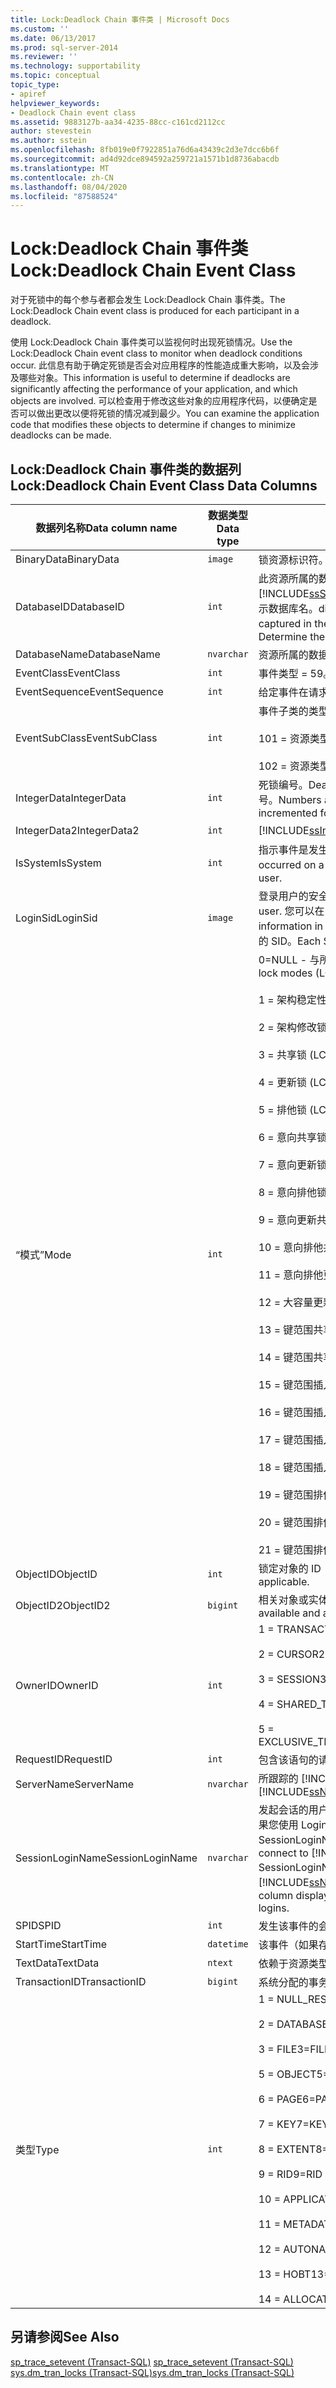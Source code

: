 ```yaml
---
title: Lock:Deadlock Chain 事件类 | Microsoft Docs
ms.custom: ''
ms.date: 06/13/2017
ms.prod: sql-server-2014
ms.reviewer: ''
ms.technology: supportability
ms.topic: conceptual
topic_type:
- apiref
helpviewer_keywords:
- Deadlock Chain event class
ms.assetid: 9883127b-aa34-4235-88cc-c161cd2112cc
author: stevestein
ms.author: sstein
ms.openlocfilehash: 8fb019e0f7922851a76d6a43439c2d3e7dcc6b6f
ms.sourcegitcommit: ad4d92dce894592a259721a1571b1d8736abacdb
ms.translationtype: MT
ms.contentlocale: zh-CN
ms.lasthandoff: 08/04/2020
ms.locfileid: "87588524"
---
```

# <a name="lockdeadlock-chain-event-class"></a><span data-ttu-id="8ca3c-102">Lock:Deadlock Chain 事件类</span><span class="sxs-lookup"><span data-stu-id="8ca3c-102">Lock:Deadlock Chain Event Class</span></span>
  <span data-ttu-id="8ca3c-103">对于死锁中的每个参与者都会发生 Lock:Deadlock Chain 事件类。</span><span class="sxs-lookup"><span data-stu-id="8ca3c-103">The Lock:Deadlock Chain event class is produced for each participant in a deadlock.</span></span>  
  
 <span data-ttu-id="8ca3c-104">使用 Lock:Deadlock Chain 事件类可以监视何时出现死锁情况。</span><span class="sxs-lookup"><span data-stu-id="8ca3c-104">Use the Lock:Deadlock Chain event class to monitor when deadlock conditions occur.</span></span> <span data-ttu-id="8ca3c-105">此信息有助于确定死锁是否会对应用程序的性能造成重大影响，以及会涉及哪些对象。</span><span class="sxs-lookup"><span data-stu-id="8ca3c-105">This information is useful to determine if deadlocks are significantly affecting the performance of your application, and which objects are involved.</span></span> <span data-ttu-id="8ca3c-106">可以检查用于修改这些对象的应用程序代码，以便确定是否可以做出更改以便将死锁的情况减到最少。</span><span class="sxs-lookup"><span data-stu-id="8ca3c-106">You can examine the application code that modifies these objects to determine if changes to minimize deadlocks can be made.</span></span>  
  
## <a name="lockdeadlock-chain-event-class-data-columns"></a><span data-ttu-id="8ca3c-107">Lock:Deadlock Chain 事件类的数据列</span><span class="sxs-lookup"><span data-stu-id="8ca3c-107">Lock:Deadlock Chain Event Class Data Columns</span></span>  
  
|<span data-ttu-id="8ca3c-108">数据列名称</span><span class="sxs-lookup"><span data-stu-id="8ca3c-108">Data column name</span></span>|<span data-ttu-id="8ca3c-109">数据类型</span><span class="sxs-lookup"><span data-stu-id="8ca3c-109">Data type</span></span>|<span data-ttu-id="8ca3c-110">说明</span><span class="sxs-lookup"><span data-stu-id="8ca3c-110">Description</span></span>|<span data-ttu-id="8ca3c-111">列 ID</span><span class="sxs-lookup"><span data-stu-id="8ca3c-111">Column ID</span></span>|<span data-ttu-id="8ca3c-112">可筛选</span><span class="sxs-lookup"><span data-stu-id="8ca3c-112">Filterable</span></span>|  
|----------------------|---------------|-----------------|---------------|----------------|  
|<span data-ttu-id="8ca3c-113">BinaryData</span><span class="sxs-lookup"><span data-stu-id="8ca3c-113">BinaryData</span></span>|`image`|<span data-ttu-id="8ca3c-114">锁资源标识符。</span><span class="sxs-lookup"><span data-stu-id="8ca3c-114">Lock resource identifier.</span></span>|<span data-ttu-id="8ca3c-115">2</span><span class="sxs-lookup"><span data-stu-id="8ca3c-115">2</span></span>|<span data-ttu-id="8ca3c-116">是</span><span class="sxs-lookup"><span data-stu-id="8ca3c-116">Yes</span></span>|  
|<span data-ttu-id="8ca3c-117">DatabaseID</span><span class="sxs-lookup"><span data-stu-id="8ca3c-117">DatabaseID</span></span>|`int`|<span data-ttu-id="8ca3c-118">此资源所属的数据库的 ID。</span><span class="sxs-lookup"><span data-stu-id="8ca3c-118">ID of the database to which this resource belongs.</span></span> [!INCLUDE[ssSqlProfiler](../../includes/sssqlprofiler-md.md)] <span data-ttu-id="8ca3c-119">如果在跟踪中捕获 ServerName 数据列而且服务器可用，则将显示数据库名。</span><span class="sxs-lookup"><span data-stu-id="8ca3c-119">displays the name of the database if the ServerName data column is captured in the trace and the server is available.</span></span> <span data-ttu-id="8ca3c-120">可使用 DB_ID 函数来确定数据库的值。</span><span class="sxs-lookup"><span data-stu-id="8ca3c-120">Determine the value for a database by using the DB_ID function.</span></span>|<span data-ttu-id="8ca3c-121">3</span><span class="sxs-lookup"><span data-stu-id="8ca3c-121">3</span></span>|<span data-ttu-id="8ca3c-122">是</span><span class="sxs-lookup"><span data-stu-id="8ca3c-122">Yes</span></span>|  
|<span data-ttu-id="8ca3c-123">DatabaseName</span><span class="sxs-lookup"><span data-stu-id="8ca3c-123">DatabaseName</span></span>|`nvarchar`|<span data-ttu-id="8ca3c-124">资源所属的数据库的名称。</span><span class="sxs-lookup"><span data-stu-id="8ca3c-124">Name of the database to which the resource belongs.</span></span>|<span data-ttu-id="8ca3c-125">35</span><span class="sxs-lookup"><span data-stu-id="8ca3c-125">35</span></span>|<span data-ttu-id="8ca3c-126">是</span><span class="sxs-lookup"><span data-stu-id="8ca3c-126">Yes</span></span>|  
|<span data-ttu-id="8ca3c-127">EventClass</span><span class="sxs-lookup"><span data-stu-id="8ca3c-127">EventClass</span></span>|`int`|<span data-ttu-id="8ca3c-128">事件类型 = 59。</span><span class="sxs-lookup"><span data-stu-id="8ca3c-128">Type of event = 59.</span></span>|<span data-ttu-id="8ca3c-129">27</span><span class="sxs-lookup"><span data-stu-id="8ca3c-129">27</span></span>|<span data-ttu-id="8ca3c-130">否</span><span class="sxs-lookup"><span data-stu-id="8ca3c-130">No</span></span>|  
|<span data-ttu-id="8ca3c-131">EventSequence</span><span class="sxs-lookup"><span data-stu-id="8ca3c-131">EventSequence</span></span>|`int`|<span data-ttu-id="8ca3c-132">给定事件在请求中的顺序。</span><span class="sxs-lookup"><span data-stu-id="8ca3c-132">Sequence of a given event within the request.</span></span>|<span data-ttu-id="8ca3c-133">51</span><span class="sxs-lookup"><span data-stu-id="8ca3c-133">51</span></span>|<span data-ttu-id="8ca3c-134">否</span><span class="sxs-lookup"><span data-stu-id="8ca3c-134">No</span></span>|  
|<span data-ttu-id="8ca3c-135">EventSubClass</span><span class="sxs-lookup"><span data-stu-id="8ca3c-135">EventSubClass</span></span>|`int`|<span data-ttu-id="8ca3c-136">事件子类的类型。</span><span class="sxs-lookup"><span data-stu-id="8ca3c-136">Type of event subclass.</span></span><br /><br /> <span data-ttu-id="8ca3c-137">101 = 资源类型锁</span><span class="sxs-lookup"><span data-stu-id="8ca3c-137">101=Resource type Lock</span></span><br /><br /> <span data-ttu-id="8ca3c-138">102 = 资源类型交换</span><span class="sxs-lookup"><span data-stu-id="8ca3c-138">102=Resource type Exchange</span></span>|<span data-ttu-id="8ca3c-139">21</span><span class="sxs-lookup"><span data-stu-id="8ca3c-139">21</span></span>|<span data-ttu-id="8ca3c-140">是</span><span class="sxs-lookup"><span data-stu-id="8ca3c-140">Yes</span></span>|  
|<span data-ttu-id="8ca3c-141">IntegerData</span><span class="sxs-lookup"><span data-stu-id="8ca3c-141">IntegerData</span></span>|`int`|<span data-ttu-id="8ca3c-142">死锁编号。</span><span class="sxs-lookup"><span data-stu-id="8ca3c-142">Deadlock number.</span></span> <span data-ttu-id="8ca3c-143">从服务器启动时起，从 0 开始按递增顺序为每个死锁指派编号。</span><span class="sxs-lookup"><span data-stu-id="8ca3c-143">Numbers are assigned beginning with 0 when the server is started, and incremented for each deadlock.</span></span>|<span data-ttu-id="8ca3c-144">25</span><span class="sxs-lookup"><span data-stu-id="8ca3c-144">25</span></span>|<span data-ttu-id="8ca3c-145">是</span><span class="sxs-lookup"><span data-stu-id="8ca3c-145">Yes</span></span>|  
|<span data-ttu-id="8ca3c-146">IntegerData2</span><span class="sxs-lookup"><span data-stu-id="8ca3c-146">IntegerData2</span></span>|`int`|[!INCLUDE[ssInternalOnly](../../includes/ssinternalonly-md.md)]|<span data-ttu-id="8ca3c-147">55</span><span class="sxs-lookup"><span data-stu-id="8ca3c-147">55</span></span>|<span data-ttu-id="8ca3c-148">是</span><span class="sxs-lookup"><span data-stu-id="8ca3c-148">Yes</span></span>|  
|<span data-ttu-id="8ca3c-149">IsSystem</span><span class="sxs-lookup"><span data-stu-id="8ca3c-149">IsSystem</span></span>|`int`|<span data-ttu-id="8ca3c-150">指示事件是发生在系统进程中还是发生在用户进程中。</span><span class="sxs-lookup"><span data-stu-id="8ca3c-150">Indicates whether the event occurred on a system process or a user process.</span></span> <span data-ttu-id="8ca3c-151">1 = 系统，0 = 用户。</span><span class="sxs-lookup"><span data-stu-id="8ca3c-151">1 = system, 0 = user.</span></span>|<span data-ttu-id="8ca3c-152">60</span><span class="sxs-lookup"><span data-stu-id="8ca3c-152">60</span></span>|<span data-ttu-id="8ca3c-153">是</span><span class="sxs-lookup"><span data-stu-id="8ca3c-153">Yes</span></span>|  
|<span data-ttu-id="8ca3c-154">LoginSid</span><span class="sxs-lookup"><span data-stu-id="8ca3c-154">LoginSid</span></span>|`image`|<span data-ttu-id="8ca3c-155">登录用户的安全标识号 (SID)。</span><span class="sxs-lookup"><span data-stu-id="8ca3c-155">Security identification number (SID) of the logged-in user.</span></span> <span data-ttu-id="8ca3c-156">您可以在 sys.server_principals 目录视图中找到此信息。</span><span class="sxs-lookup"><span data-stu-id="8ca3c-156">You can find this information in the sys.server_principals catalog view.</span></span> <span data-ttu-id="8ca3c-157">服务器中的每个登录名都具有唯一的 SID。</span><span class="sxs-lookup"><span data-stu-id="8ca3c-157">Each SID is unique for each login in the server.</span></span>|<span data-ttu-id="8ca3c-158">41</span><span class="sxs-lookup"><span data-stu-id="8ca3c-158">41</span></span>|<span data-ttu-id="8ca3c-159">是</span><span class="sxs-lookup"><span data-stu-id="8ca3c-159">Yes</span></span>|  
|<span data-ttu-id="8ca3c-160">“模式”</span><span class="sxs-lookup"><span data-stu-id="8ca3c-160">Mode</span></span>|`int`|<span data-ttu-id="8ca3c-161">0=NULL - 与所有其他锁定模式兼容 (LCK_M_NL)</span><span class="sxs-lookup"><span data-stu-id="8ca3c-161">0=NULL - Compatible with all other lock modes (LCK_M_NL)</span></span><br /><br /> <span data-ttu-id="8ca3c-162">1 = 架构稳定性锁 (LCK_M_SCH_S)</span><span class="sxs-lookup"><span data-stu-id="8ca3c-162">1=Schema Stability lock (LCK_M_SCH_S)</span></span><br /><br /> <span data-ttu-id="8ca3c-163">2 = 架构修改锁 (LCK_M_SCH_M)</span><span class="sxs-lookup"><span data-stu-id="8ca3c-163">2=Schema Modification Lock (LCK_M_SCH_M)</span></span><br /><br /> <span data-ttu-id="8ca3c-164">3 = 共享锁 (LCK_M_S)</span><span class="sxs-lookup"><span data-stu-id="8ca3c-164">3=Shared Lock (LCK_M_S)</span></span><br /><br /> <span data-ttu-id="8ca3c-165">4 = 更新锁 (LCK_M_U)</span><span class="sxs-lookup"><span data-stu-id="8ca3c-165">4=Update Lock (LCK_M_U)</span></span><br /><br /> <span data-ttu-id="8ca3c-166">5 = 排他锁 (LCK_M_X)</span><span class="sxs-lookup"><span data-stu-id="8ca3c-166">5=Exclusive Lock (LCK_M_X)</span></span><br /><br /> <span data-ttu-id="8ca3c-167">6 = 意向共享锁 (LCK_M_IS)</span><span class="sxs-lookup"><span data-stu-id="8ca3c-167">6=Intent Shared Lock (LCK_M_IS)</span></span><br /><br /> <span data-ttu-id="8ca3c-168">7 = 意向更新锁 (LCK_M_IU)</span><span class="sxs-lookup"><span data-stu-id="8ca3c-168">7=Intent Update Lock (LCK_M_IU)</span></span><br /><br /> <span data-ttu-id="8ca3c-169">8 = 意向排他锁 (LCK_M_IX)</span><span class="sxs-lookup"><span data-stu-id="8ca3c-169">8=Intent Exclusive Lock (LCK_M_IX)</span></span><br /><br /> <span data-ttu-id="8ca3c-170">9 = 意向更新共享 (LCK_M_SIU)</span><span class="sxs-lookup"><span data-stu-id="8ca3c-170">9=Shared with intent to Update (LCK_M_SIU)</span></span><br /><br /> <span data-ttu-id="8ca3c-171">10 = 意向排他共享 (LCK_M_SIX)</span><span class="sxs-lookup"><span data-stu-id="8ca3c-171">10=Shared with Intent Exclusive (LCK_M_SIX)</span></span><br /><br /> <span data-ttu-id="8ca3c-172">11 = 意向排他更新 (LCK_M_UIX)</span><span class="sxs-lookup"><span data-stu-id="8ca3c-172">11=Update with Intent Exclusive (LCK_M_UIX)</span></span><br /><br /> <span data-ttu-id="8ca3c-173">12 = 大容量更新锁 (LCK_M_BU)</span><span class="sxs-lookup"><span data-stu-id="8ca3c-173">12=Bulk Update Lock (LCK_M_BU)</span></span><br /><br /> <span data-ttu-id="8ca3c-174">13 = 键范围共享/共享 (LCK_M_RS_S)</span><span class="sxs-lookup"><span data-stu-id="8ca3c-174">13=Key range Shared/Shared (LCK_M_RS_S)</span></span><br /><br /> <span data-ttu-id="8ca3c-175">14 = 键范围共享/更新 (LCK_M_RS_U)</span><span class="sxs-lookup"><span data-stu-id="8ca3c-175">14=Key range Shared/Update (LCK_M_RS_U)</span></span><br /><br /> <span data-ttu-id="8ca3c-176">15 = 键范围插入 NULL (LCK_M_RI_NL)</span><span class="sxs-lookup"><span data-stu-id="8ca3c-176">15=Key Range Insert NULL (LCK_M_RI_NL)</span></span><br /><br /> <span data-ttu-id="8ca3c-177">16 = 键范围插入共享 (LCK_M_RI_S)</span><span class="sxs-lookup"><span data-stu-id="8ca3c-177">16=Key Range Insert Shared (LCK_M_RI_S)</span></span><br /><br /> <span data-ttu-id="8ca3c-178">17 = 键范围插入更新 (LCK_M_RI_U)</span><span class="sxs-lookup"><span data-stu-id="8ca3c-178">17=Key Range Insert Update (LCK_M_RI_U)</span></span><br /><br /> <span data-ttu-id="8ca3c-179">18 = 键范围插入排他 (LCK_M_RI_X)</span><span class="sxs-lookup"><span data-stu-id="8ca3c-179">18=Key Range Insert Exclusive (LCK_M_RI_X)</span></span><br /><br /> <span data-ttu-id="8ca3c-180">19 = 键范围排他共享 (LCK_M_RX_S)</span><span class="sxs-lookup"><span data-stu-id="8ca3c-180">19=Key Range Exclusive Shared (LCK_M_RX_S)</span></span><br /><br /> <span data-ttu-id="8ca3c-181">20 = 键范围排他更新 (LCK_M_RX_U)</span><span class="sxs-lookup"><span data-stu-id="8ca3c-181">20=Key Range Exclusive Update (LCK_M_RX_U)</span></span><br /><br /> <span data-ttu-id="8ca3c-182">21 = 键范围排他排他 (LCK_M_RX_X)</span><span class="sxs-lookup"><span data-stu-id="8ca3c-182">21=Key Range Exclusive Exclusive (LCK_M_RX_X)</span></span>|<span data-ttu-id="8ca3c-183">32</span><span class="sxs-lookup"><span data-stu-id="8ca3c-183">32</span></span>|<span data-ttu-id="8ca3c-184">是</span><span class="sxs-lookup"><span data-stu-id="8ca3c-184">Yes</span></span>|  
|<span data-ttu-id="8ca3c-185">ObjectID</span><span class="sxs-lookup"><span data-stu-id="8ca3c-185">ObjectID</span></span>|`int`|<span data-ttu-id="8ca3c-186">锁定对象的 ID（如果可用且适用）。</span><span class="sxs-lookup"><span data-stu-id="8ca3c-186">ID of the object that was locked, if available and applicable.</span></span>|<span data-ttu-id="8ca3c-187">22</span><span class="sxs-lookup"><span data-stu-id="8ca3c-187">22</span></span>|<span data-ttu-id="8ca3c-188">是</span><span class="sxs-lookup"><span data-stu-id="8ca3c-188">Yes</span></span>|  
|<span data-ttu-id="8ca3c-189">ObjectID2</span><span class="sxs-lookup"><span data-stu-id="8ca3c-189">ObjectID2</span></span>|`bigint`|<span data-ttu-id="8ca3c-190">相关对象或实体的 ID（如果可用且适用）。</span><span class="sxs-lookup"><span data-stu-id="8ca3c-190">The ID of the related object or entity, if available and applicable.</span></span>|<span data-ttu-id="8ca3c-191">56</span><span class="sxs-lookup"><span data-stu-id="8ca3c-191">56</span></span>|<span data-ttu-id="8ca3c-192">是</span><span class="sxs-lookup"><span data-stu-id="8ca3c-192">Yes</span></span>|  
|<span data-ttu-id="8ca3c-193">OwnerID</span><span class="sxs-lookup"><span data-stu-id="8ca3c-193">OwnerID</span></span>|`int`|<span data-ttu-id="8ca3c-194">1 = TRANSACTION</span><span class="sxs-lookup"><span data-stu-id="8ca3c-194">1=TRANSACTION</span></span><br /><br /> <span data-ttu-id="8ca3c-195">2 = CURSOR</span><span class="sxs-lookup"><span data-stu-id="8ca3c-195">2=CURSOR</span></span><br /><br /> <span data-ttu-id="8ca3c-196">3 = SESSION</span><span class="sxs-lookup"><span data-stu-id="8ca3c-196">3=SESSION</span></span><br /><br /> <span data-ttu-id="8ca3c-197">4 = SHARED_TRANSACTION_WORKSPACE</span><span class="sxs-lookup"><span data-stu-id="8ca3c-197">4=SHARED_TRANSACTION_WORKSPACE</span></span><br /><br /> <span data-ttu-id="8ca3c-198">5 = EXCLUSIVE_TRANSACTION_WORKSPACE</span><span class="sxs-lookup"><span data-stu-id="8ca3c-198">5=EXCLUSIVE_TRANSACTION_WORKSPACE</span></span>|<span data-ttu-id="8ca3c-199">58</span><span class="sxs-lookup"><span data-stu-id="8ca3c-199">58</span></span>|<span data-ttu-id="8ca3c-200">是</span><span class="sxs-lookup"><span data-stu-id="8ca3c-200">Yes</span></span>|  
|<span data-ttu-id="8ca3c-201">RequestID</span><span class="sxs-lookup"><span data-stu-id="8ca3c-201">RequestID</span></span>|`int`|<span data-ttu-id="8ca3c-202">包含该语句的请求的 ID。</span><span class="sxs-lookup"><span data-stu-id="8ca3c-202">ID of the request containing the statement.</span></span>|<span data-ttu-id="8ca3c-203">49</span><span class="sxs-lookup"><span data-stu-id="8ca3c-203">49</span></span>|<span data-ttu-id="8ca3c-204">是</span><span class="sxs-lookup"><span data-stu-id="8ca3c-204">Yes</span></span>|  
|<span data-ttu-id="8ca3c-205">ServerName</span><span class="sxs-lookup"><span data-stu-id="8ca3c-205">ServerName</span></span>|`nvarchar`|<span data-ttu-id="8ca3c-206">所跟踪的 [!INCLUDE[ssNoVersion](../../includes/ssnoversion-md.md)] 实例的名称。</span><span class="sxs-lookup"><span data-stu-id="8ca3c-206">Name of the instance of [!INCLUDE[ssNoVersion](../../includes/ssnoversion-md.md)] being traced.</span></span>|<span data-ttu-id="8ca3c-207">26</span><span class="sxs-lookup"><span data-stu-id="8ca3c-207">26</span></span>|<span data-ttu-id="8ca3c-208">否</span><span class="sxs-lookup"><span data-stu-id="8ca3c-208">No</span></span>|  
|<span data-ttu-id="8ca3c-209">SessionLoginName</span><span class="sxs-lookup"><span data-stu-id="8ca3c-209">SessionLoginName</span></span>|`nvarchar`|<span data-ttu-id="8ca3c-210">发起会话的用户的登录名。</span><span class="sxs-lookup"><span data-stu-id="8ca3c-210">Login name of the user who originated the session.</span></span> <span data-ttu-id="8ca3c-211">例如，如果您使用 Login1 连接到 [!INCLUDE[ssNoVersion](../../includes/ssnoversion-md.md)] ，再以 Login2 的身份执行语句，则 SessionLoginName 将显示 Login1，而 LoginName 将显示 Login2。</span><span class="sxs-lookup"><span data-stu-id="8ca3c-211">For example, if you connect to [!INCLUDE[ssNoVersion](../../includes/ssnoversion-md.md)] using Login1 and execute a statement as Login2, SessionLoginName shows Login1 and LoginName shows Login2.</span></span> <span data-ttu-id="8ca3c-212">此列将同时显示 [!INCLUDE[ssNoVersion](../../includes/ssnoversion-md.md)] 登录名和 [!INCLUDE[msCoName](../../includes/msconame-md.md)] Windows 登录名。</span><span class="sxs-lookup"><span data-stu-id="8ca3c-212">This column displays both [!INCLUDE[ssNoVersion](../../includes/ssnoversion-md.md)] and [!INCLUDE[msCoName](../../includes/msconame-md.md)] Windows logins.</span></span>|<span data-ttu-id="8ca3c-213">64</span><span class="sxs-lookup"><span data-stu-id="8ca3c-213">64</span></span>|<span data-ttu-id="8ca3c-214">是</span><span class="sxs-lookup"><span data-stu-id="8ca3c-214">Yes</span></span>|  
|<span data-ttu-id="8ca3c-215">SPID</span><span class="sxs-lookup"><span data-stu-id="8ca3c-215">SPID</span></span>|`int`|<span data-ttu-id="8ca3c-216">发生该事件的会话的 ID。</span><span class="sxs-lookup"><span data-stu-id="8ca3c-216">ID of the session on which the event occurred.</span></span>|<span data-ttu-id="8ca3c-217">12</span><span class="sxs-lookup"><span data-stu-id="8ca3c-217">12</span></span>|<span data-ttu-id="8ca3c-218">是</span><span class="sxs-lookup"><span data-stu-id="8ca3c-218">Yes</span></span>|  
|<span data-ttu-id="8ca3c-219">StartTime</span><span class="sxs-lookup"><span data-stu-id="8ca3c-219">StartTime</span></span>|`datetime`|<span data-ttu-id="8ca3c-220">该事件（如果存在）的启动时间。</span><span class="sxs-lookup"><span data-stu-id="8ca3c-220">Time at which the event started, if available.</span></span>|<span data-ttu-id="8ca3c-221">14</span><span class="sxs-lookup"><span data-stu-id="8ca3c-221">14</span></span>|<span data-ttu-id="8ca3c-222">是</span><span class="sxs-lookup"><span data-stu-id="8ca3c-222">Yes</span></span>|  
|<span data-ttu-id="8ca3c-223">TextData</span><span class="sxs-lookup"><span data-stu-id="8ca3c-223">TextData</span></span>|`ntext`|<span data-ttu-id="8ca3c-224">依赖于资源类型的文本值。</span><span class="sxs-lookup"><span data-stu-id="8ca3c-224">Text value dependent on the resource type.</span></span>|<span data-ttu-id="8ca3c-225">1</span><span class="sxs-lookup"><span data-stu-id="8ca3c-225">1</span></span>|<span data-ttu-id="8ca3c-226">是</span><span class="sxs-lookup"><span data-stu-id="8ca3c-226">Yes</span></span>|  
|<span data-ttu-id="8ca3c-227">TransactionID</span><span class="sxs-lookup"><span data-stu-id="8ca3c-227">TransactionID</span></span>|`bigint`|<span data-ttu-id="8ca3c-228">系统分配的事务 ID。</span><span class="sxs-lookup"><span data-stu-id="8ca3c-228">System-assigned ID of the transaction.</span></span>|<span data-ttu-id="8ca3c-229">4</span><span class="sxs-lookup"><span data-stu-id="8ca3c-229">4</span></span>|<span data-ttu-id="8ca3c-230">是</span><span class="sxs-lookup"><span data-stu-id="8ca3c-230">Yes</span></span>|  
|<span data-ttu-id="8ca3c-231">类型</span><span class="sxs-lookup"><span data-stu-id="8ca3c-231">Type</span></span>|`int`|<span data-ttu-id="8ca3c-232">1 = NULL_RESOURCE</span><span class="sxs-lookup"><span data-stu-id="8ca3c-232">1=NULL_RESOURCE</span></span><br /><br /> <span data-ttu-id="8ca3c-233">2 = DATABASE</span><span class="sxs-lookup"><span data-stu-id="8ca3c-233">2=DATABASE</span></span><br /><br /> <span data-ttu-id="8ca3c-234">3 = FILE</span><span class="sxs-lookup"><span data-stu-id="8ca3c-234">3=FILE</span></span><br /><br /> <span data-ttu-id="8ca3c-235">5 = OBJECT</span><span class="sxs-lookup"><span data-stu-id="8ca3c-235">5=OBJECT</span></span><br /><br /> <span data-ttu-id="8ca3c-236">6 = PAGE</span><span class="sxs-lookup"><span data-stu-id="8ca3c-236">6=PAGE</span></span><br /><br /> <span data-ttu-id="8ca3c-237">7 = KEY</span><span class="sxs-lookup"><span data-stu-id="8ca3c-237">7=KEY</span></span><br /><br /> <span data-ttu-id="8ca3c-238">8 = EXTENT</span><span class="sxs-lookup"><span data-stu-id="8ca3c-238">8=EXTENT</span></span><br /><br /> <span data-ttu-id="8ca3c-239">9 = RID</span><span class="sxs-lookup"><span data-stu-id="8ca3c-239">9=RID</span></span><br /><br /> <span data-ttu-id="8ca3c-240">10 = APPLICATION</span><span class="sxs-lookup"><span data-stu-id="8ca3c-240">10=APPLICATION</span></span><br /><br /> <span data-ttu-id="8ca3c-241">11 = METADATA</span><span class="sxs-lookup"><span data-stu-id="8ca3c-241">11=METADATA</span></span><br /><br /> <span data-ttu-id="8ca3c-242">12 = AUTONAMEDB</span><span class="sxs-lookup"><span data-stu-id="8ca3c-242">12=AUTONAMEDB</span></span><br /><br /> <span data-ttu-id="8ca3c-243">13 = HOBT</span><span class="sxs-lookup"><span data-stu-id="8ca3c-243">13=HOBT</span></span><br /><br /> <span data-ttu-id="8ca3c-244">14 = ALLOCATION_UNIT</span><span class="sxs-lookup"><span data-stu-id="8ca3c-244">14=ALLOCATION_UNIT</span></span>|<span data-ttu-id="8ca3c-245">57</span><span class="sxs-lookup"><span data-stu-id="8ca3c-245">57</span></span>|<span data-ttu-id="8ca3c-246">是</span><span class="sxs-lookup"><span data-stu-id="8ca3c-246">Yes</span></span>|  
  
## <a name="see-also"></a><span data-ttu-id="8ca3c-247">另请参阅</span><span class="sxs-lookup"><span data-stu-id="8ca3c-247">See Also</span></span>  
 <span data-ttu-id="8ca3c-248">[sp_trace_setevent (Transact-SQL)](/sql/relational-databases/system-stored-procedures/sp-trace-setevent-transact-sql) </span><span class="sxs-lookup"><span data-stu-id="8ca3c-248">[sp_trace_setevent &#40;Transact-SQL&#41;](/sql/relational-databases/system-stored-procedures/sp-trace-setevent-transact-sql) </span></span>  
 [<span data-ttu-id="8ca3c-249">sys.dm_tran_locks (Transact-SQL)</span><span class="sxs-lookup"><span data-stu-id="8ca3c-249">sys.dm_tran_locks &#40;Transact-SQL&#41;</span></span>](/sql/relational-databases/system-dynamic-management-views/sys-dm-tran-locks-transact-sql)  
  
  
